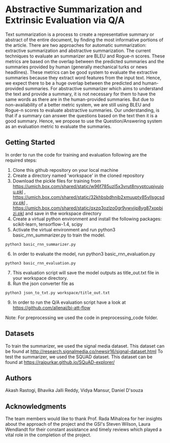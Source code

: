 # Abstractive Summarization and Extrinsic Evaluation via Q/A
Text summarization is a process to create a representative summary or abstract of the entire document, by finding the most informative portions of the article. There are two approaches for automatic summarization: extractive summarization and abstractive summarization. The current techniques to evaluate an summarizer are BLEU and Rogue-n scores. These metrics are based on the overlap between the predicted summaries and the summaries provided by human (generally mechanical turks or news headlines). These metrics can be good system to evaluate the extractive summaries because they extract word features from the input text. Hence, we expect there to be a huge overlap between the predicted and human-provided summaries. For abstractive summarizer which aims to understand the text and provide a summary, it is not necessary for them to have the same words as there are in the human-provided summaries. But due to non-availability of a better metric system, we are still using BLEU and Rogue-n scores to evaluate abstractive summaries. Our understanding, is that if a summary can answer the questions based on the text then it is a good summary. Hence, we propose to use the Question/Answering system as an evaluation metric to evaluate the summaries. 

## Getting Started

In order to run the code for training and evaluation following are the required steps:
1) Clone this github repository on your local machine
2) Create a directory named 'workspace' in the cloned repository
3) Download the pickle files for training from https://umich.box.com/shared/static/w96f785uzl5x3vrut8nyyptcupjvuiou.pkl , https://umich.box.com/shared/static/32khbsbdhnib2xmuupty85yllsgcsdxv.pkl , https://umich.box.com/shared/static/qxzq3ozlzo0gr9ywvjip8yg87xopbizj.pkl and save in the workspace directory
4) Create a virtual python environment and install the following packages: scikit-learn, tensorflow-1.4, scipy
5) Activate the virtual environment and run python3 basic_rnn_summarizer.py to train the model.
```
python3 basic_rnn_summarizer.py
```
6) In order to evaluate the model, run python3 basic_rnn_evaluation.py
```
python3 basic_rnn_evaluation.py
```
7) This evaluation script will save the model outputs as title_out.txt file in your workspace directory. 
8) Run the json converter file as
```
python3 json_to_txt.py workspace/title_out.txt
```
9) In order to run the Q/A evaluation script have a look at https://github.com/allenai/bi-att-flow

Note: For preprocessing we used the code in preprocessing_code folder. 

## Datasets
To train the summarizer, we used the signal media dataset. This dataset can be found at http://research.signalmedia.co/newsir16/signal-dataset.html
To test the summarizer, we used the SQUAD dataset. This dataset can be found at https://rajpurkar.github.io/SQuAD-explorer/

## Authors
Akash Rastogi, Bhavika Jalli Reddy, Vidya Mansur, Daniel D'souza

## Acknowledgments
The team members would like to thank Prof. Rada Mihalcea for her insights about the approach of the project and the GSI's Steven Wilson, Laura Wendlandt for their constant assistance and timely reviews which played a vital role in the completion of the project. 
